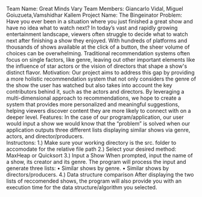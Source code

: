 Team Name: Great Minds Vary
Team Members: Giancarlo Vidal, Miguel Goiuzueta,Vamshidhar Kallem
Project Name: The Bingeinator
Problem: Have you ever been in a situation where you just finished a great show and have no idea what to watch next? In today’s vast and rapidly growing entertainment landscape, viewers often struggle to decide what to watch next after finishing a show they enjoyed. With hundreds of platforms and thousands of shows available at the click of a button, the sheer volume of choices can be overwhelming. Traditional recommendation systems often focus on single factors, like genre, leaving out other important elements like the influence of star actors or the vision of directors that shape a show's distinct flavor.
Motivation: Our project aims to address this gap by providing a more holistic recommendation system that not only considers the genre of the show the user has watched but also takes into account the key contributors behind it, such as the actors and directors. By leveraging a multi-dimensional approach to recommendations, we hope to create a system that provides more personalized and meaningful suggestions, helping viewers discover content they are more likely to connect with on a deeper level.
Features: In the case of our program/application, our user would input a show we would know that the “problem” is solved when our application outputs three different lists displaying similar shows via genre, actors, and director/producers.  
Instructons:
1.) Make sure your working directory is the src. folder to accomodate for the relative file path
2.) Select your desired method: MaxHeap or Quicksort
3.) Input a Show
When prompted, input the name of a show, its creator and its genre. The program will process the input and generate three lists:
	•	Similar shows by genre.
	•	Similar shows by directors/producers.
 4.) Data structure comparison
 After displaying the two lists of reccomended shows, the program will also provide you with an execution time for the data structure/algorithm you selected.

